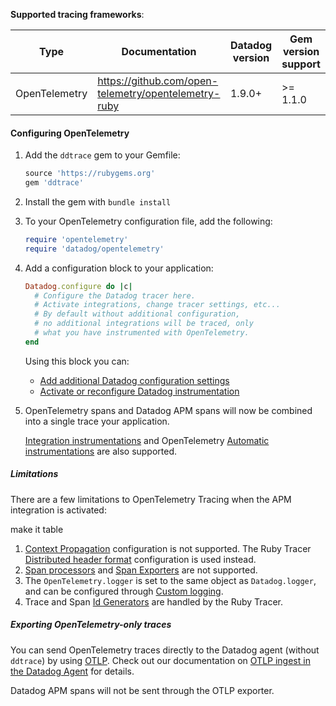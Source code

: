 **Supported tracing frameworks**:

| Type          | Documentation                                        | Datadog version | Gem version support |
| ------------- | ---------------------------------------------------- | --------------- | ------------------- |
| OpenTelemetry | https://github.com/open-telemetry/opentelemetry-ruby | 1.9.0+          | >= 1.1.0            |

#### Configuring OpenTelemetry

1. Add the `ddtrace` gem to your Gemfile:

    ```ruby
    source 'https://rubygems.org'
    gem 'ddtrace'
    ```

1. Install the gem with `bundle install`
1. To your OpenTelemetry configuration file, add the following:

    ```ruby
    require 'opentelemetry'
    require 'datadog/opentelemetry'
    ```

1. Add a configuration block to your application:

    ```ruby
    Datadog.configure do |c|
      # Configure the Datadog tracer here.
      # Activate integrations, change tracer settings, etc...
      # By default without additional configuration,
      # no additional integrations will be traced, only
      # what you have instrumented with OpenTelemetry.
    end
    ```

   Using this block you can:

    - [Add additional Datadog configuration settings](#additional-configuration)
    - [Activate or reconfigure Datadog instrumentation](#integration-instrumentation)

1. OpenTelemetry spans and Datadog APM spans will now be combined into a single trace your application.

   [Integration instrumentations](#integration-instrumentation) and OpenTelemetry [Automatic instrumentations](https://opentelemetry.io/docs/instrumentation/ruby/automatic/) are also supported.

##### Limitations

There are a few limitations to OpenTelemetry Tracing when the APM integration is activated:

make it table

1. [Context Propagation](https://opentelemetry.io/docs/instrumentation/ruby/manual/#context-propagation) configuration is not supported. The Ruby Tracer [Distributed header format](#distributed-header-formats) configuration is used instead.
1. [Span processors](https://opentelemetry.io/docs/reference/specification/trace/sdk/#span-processor) and [Span Exporters](https://opentelemetry.io/docs/reference/specification/trace/sdk/#span-exporter) are not supported.
1. The `OpenTelemetry.logger` is set to the same object as `Datadog.logger`, and can be configured through [Custom logging](#custom-logging).
1. Trace and Span [Id Generators](https://opentelemetry.io/docs/reference/specification/trace/sdk/#id-generators) are handled by the Ruby Tracer.

##### Exporting OpenTelemetry-only traces

You can send OpenTelemetry traces directly to the Datadog agent (without `ddtrace`) by using [OTLP](https://open-telemetry.github.io/opentelemetry-ruby/opentelemetry-exporter-otlp/latest).
Check out our documentation on [OTLP ingest in the Datadog Agent](https://docs.datadoghq.com/tracing/setup_overview/open_standards/#otlp-ingest-in-datadog-agent) for details.

Datadog APM spans will not be sent through the OTLP exporter.
